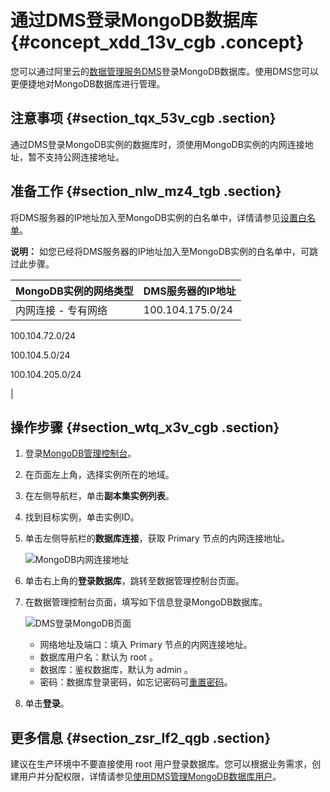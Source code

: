 # 通过DMS登录MongoDB数据库 {#concept_xdd_13v_cgb .concept}

您可以通过阿里云的[数据管理服务DMS](https://help.aliyun.com/document_detail/47550.html)登录MongoDB数据库。使用DMS您可以更便捷地对MongoDB数据库进行管理。

## 注意事项 {#section_tqx_53v_cgb .section}

通过DMS登录MongoDB实例的数据库时，须使用MongoDB实例的内网连接地址，暂不支持公网连接地址。

## 准备工作 {#section_nlw_mz4_tgb .section}

将DMS服务器的IP地址加入至MongoDB实例的白名单中，详情请参见[设置白名单](intl.zh-CN/单节点快速入门/设置白名单.md#)。

**说明：** 如您已经将DMS服务器的IP地址加入至MongoDB实例的白名单中，可跳过此步骤。

|MongoDB实例的网络类型|DMS服务器的IP地址|
|:-------------|:----------|
|内网连接 - 专有网络| 100.104.175.0/24

 100.104.72.0/24

 100.104.5.0/24

 100.104.205.0/24

 |

## 操作步骤 {#section_wtq_x3v_cgb .section}

1.  登录[MongoDB管理控制台](https://mongodb.console.aliyun.com/)。
2.  在页面左上角，选择实例所在的地域。
3.  在左侧导航栏，单击**副本集实例列表**。
4.  找到目标实例，单击实例ID。
5.  单击左侧导航栏的**数据库连接**，获取 Primary 节点的内网连接地址。

    ![MongoDB内网连接地址](http://static-aliyun-doc.oss-cn-hangzhou.aliyuncs.com/assets/img/23695/156143365534538_zh-CN.png)

6.  单击右上角的**登录数据库**，跳转至数据管理控制台页面。
7.  在数据管理控制台页面，填写如下信息登录MongoDB数据库。

    ![DMS登录MongoDB页面](http://static-aliyun-doc.oss-cn-hangzhou.aliyuncs.com/assets/img/23695/156143365513740_zh-CN.png)

    -   网络地址及端口：填入 Primary 节点的内网连接地址。
    -   数据库用户名：默认为 root 。
    -   数据库：鉴权数据库，默认为 admin 。
    -   密码：数据库登录密码，如忘记密码可[重置密码](intl.zh-CN/单节点快速入门/设置密码.md#)。
8.  单击**登录**。

## 更多信息 {#section_zsr_lf2_qgb .section}

建议在生产环境中不要直接使用 root 用户登录数据库。您可以根据业务需求，创建用户并分配权限，详情请参见[使用DMS管理MongoDB数据库用户](../../../../intl.zh-CN/用户指南/账号管理/使用DMS管理MongoDB数据库用户.md#)。

